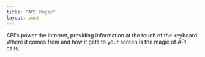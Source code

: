 ```yaml
---
title: "API Magic"
layout: post
---
```


API's power the internet, providing information at the touch of the keyboard.  Where it comes from and how it gets to your screen is the magic of API calls.
